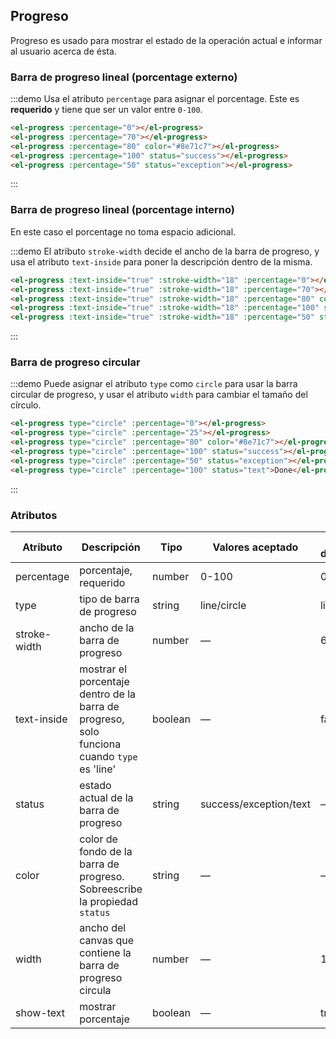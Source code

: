 <style>
  .demo-box.demo-progress {
    .el-progress--line {
      margin-bottom: 15px;
      width: 350px;
    }
    .el-progress--circle {
      margin-right: 15px;
    }
  }
</style>
## Progreso
Progreso es usado para mostrar el estado de la operación actual e informar al usuario acerca de ésta.

### Barra de progreso lineal (porcentage externo)

:::demo Usa el atributo `percentage` para asignar el porcentage. Este es **requerido** y tiene que ser un valor entre `0-100`.
```html
<el-progress :percentage="0"></el-progress>
<el-progress :percentage="70"></el-progress>
<el-progress :percentage="80" color="#8e71c7"></el-progress>
<el-progress :percentage="100" status="success"></el-progress>
<el-progress :percentage="50" status="exception"></el-progress>
```
:::

### Barra de progreso lineal (porcentage interno)
En este caso el porcentage no toma espacio adicional.

:::demo El atributo `stroke-width` decide el ancho de la barra de progreso, y usa el atributo `text-inside` para poner la descripción dentro de la misma.
```html
<el-progress :text-inside="true" :stroke-width="18" :percentage="0"></el-progress>
<el-progress :text-inside="true" :stroke-width="18" :percentage="70"></el-progress>
<el-progress :text-inside="true" :stroke-width="18" :percentage="80" color="rgba(142, 113, 199, 0.7)"></el-progress>
<el-progress :text-inside="true" :stroke-width="18" :percentage="100" status="success"></el-progress>
<el-progress :text-inside="true" :stroke-width="18" :percentage="50" status="exception"></el-progress>
```
:::

### Barra de progreso circular

:::demo Puede asignar el atributo `type` como `circle` para usar la barra circular de progreso, y usar el atributo `width` para cambiar el tamaño del círculo.
```html
<el-progress type="circle" :percentage="0"></el-progress>
<el-progress type="circle" :percentage="25"></el-progress>
<el-progress type="circle" :percentage="80" color="#8e71c7"></el-progress>
<el-progress type="circle" :percentage="100" status="success"></el-progress>
<el-progress type="circle" :percentage="50" status="exception"></el-progress>
<el-progress type="circle" :percentage="100" status="text">Done</el-progress>
```
:::

### Atributos
| Atributo     | Descripción                              | Tipo    | Valores aceptado  | Por defecto |
| ------------ | ---------------------------------------- | ------- | ----------------- | ----------- |
| percentage   | porcentaje, requerido                    | number  | 0-100             | 0           |
| type         | tipo de barra de progreso                | string  | line/circle       | line        |
| stroke-width | ancho de la barra de progreso            | number  | —                 | 6           |
| text-inside  | mostrar el porcentaje dentro de la barra de progreso, solo funciona cuando `type` es 'line' | boolean | —                 | false       |
| status       | estado actual de la barra de progreso    | string  | success/exception/text | —           |
| color        | color de fondo de la barra de progreso. Sobreescribe la propiedad `status` | string     | — |       — |
| width        | ancho del canvas que contiene la barra de progreso circula | number  | —                 | 126         |
| show-text    | mostrar porcentaje                       | boolean | —                 | true        |
